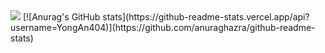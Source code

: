 <img src="https://count.getloli.com/get/@yongan404?theme=rule34"/>
[![Anurag's GitHub stats](https://github-readme-stats.vercel.app/api?username=YongAn404)](https://github.com/anuraghazra/github-readme-stats)
